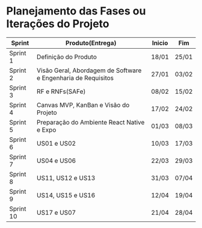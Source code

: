 # Planejamento das Fases ou Iterações do Projeto

| Sprint | Produto(Entrega) | Inicio | Fim | 
| --- | --- | --- | ---- |
| Sprint 1 | Definição do Produto | 18/01 | 25/01 |
| Sprint 2 | Visão Geral, Abordagem de Software e Engenharia de Requisitos | 27/01 | 03/02 |
| Sprint 3 | RF e RNFs(SAFe) | 08/02 | 15/02 |
| Sprint 4 | Canvas MVP, KanBan e Visão do Projeto | 17/02 | 24/02 |
| Sprint 5 | Preparação do Ambiente React Native e Expo | 01/03 | 08/03 |
| Sprint 6 | US01 e US02  | 10/03 | 17/03 |
| Sprint 7 |  US04 e US06 | 22/03 | 29/03 |
| Sprint 8 | US11, US12 e US13 | 31/03 | 07/04 |
| Sprint 9 | US14, US15 e US16 | 12/04 | 19/04 |
| Sprint 10 | US17 e US07 | 21/04 | 28/04 |